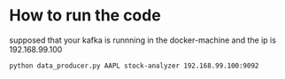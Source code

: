 # How to run the code 
supposed that your kafka is runnning in the docker-machine and the ip is 192.168.99.100 
```sh
python data_producer.py AAPL stock-analyzer 192.168.99.100:9092
```
